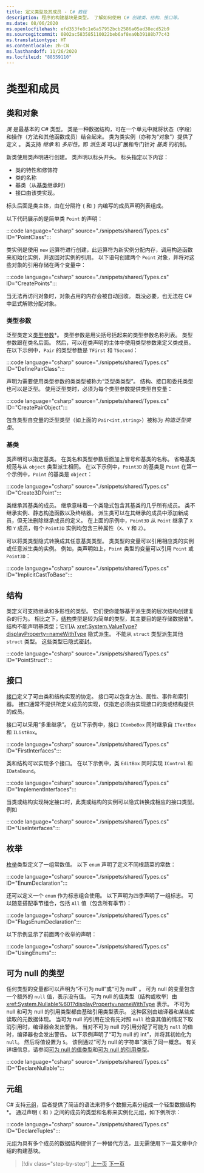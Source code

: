 ```yaml
---
title: 定义类型及其成员 - C# 教程
description: 程序的构建基块是类型。 了解如何使用 C# 创建类、结构、接口等。
ms.date: 08/06/2020
ms.openlocfilehash: efd353fe8c1e6a57952bcb2586a05ad38ecd52b9
ms.sourcegitcommit: 0802ac583585110022beb6af8ea0b39188b77c43
ms.translationtype: HT
ms.contentlocale: zh-CN
ms.lasthandoff: 11/26/2020
ms.locfileid: "88559110"
---
```

# <a name="types-and-members"></a>类型和成员

## <a name="classes-and-objects"></a>类和对象

*类* 是最基本的 C# 类型。 类是一种数据结构，可在一个单元中就将状态（字段）和操作（方法和其他函数成员）结合起来。 类为类实例（亦称为“对象”）提供了定义 。 类支持 *继承* 和 *多形性*，即 *派生类* 可以扩展和专门针对 *基类* 的机制。

新类使用类声明进行创建。 类声明以标头开头。 标头指定以下内容：

- 类的特性和修饰符
- 类的名称
- 基类（从[基类](#base-classes)继承时）
- 接口由该类实现。

标头后面是类主体，由在分隔符 `{` 和 `}` 内编写的成员声明列表组成。

以下代码展示的是简单类 `Point` 的声明：

:::code language="csharp" source="./snippets/shared/Types.cs" ID="PointClass":::

类实例是使用 `new` 运算符进行创建，此运算符为新实例分配内存，调用构造函数来初始化实例，并返回对实例的引用。 以下语句创建两个 `Point` 对象，并将对这些对象的引用存储在两个变量中：

:::code language="csharp" source="./snippets/shared/Types.cs" ID="CreatePoints":::

当无法再访问对象时，对象占用的内存会被自动回收。 既没必要，也无法在 C# 中显式解除分配对象。

### <a name="type-parameters"></a>类型参数

泛型类定义[类型参数](../programming-guide/generics/index.md)*。 类型参数是用尖括号括起来的类型参数名称列表。 类型参数跟在类名后面。 然后，可以在类声明的主体中使用类型参数来定义类成员。 在以下示例中，`Pair` 的类型参数是 `TFirst` 和 `TSecond`：

:::code language="csharp" source="./snippets/shared/Types.cs" ID="DefinePairClass":::

声明为需要使用类型参数的类类型被称为“泛型类类型”。 结构、接口和委托类型也可以是泛型。
使用泛型类时，必须为每个类型参数提供类型自变量：

:::code language="csharp" source="./snippets/shared/Types.cs" ID="CreatePairObject":::

包含类型自变量的泛型类型（如上面的 `Pair<int,string>`）被称为 *构造泛型类型*。

### <a name="base-classes"></a>基类

类声明可以指定基类。 在类名和类型参数后面加上冒号和基类的名称。 省略基类规范与从 `object` 类型派生相同。 在以下示例中，`Point3D` 的基类是 `Point` 在第一个示例中，`Point` 的基类是 `object`：

:::code language="csharp" source="./snippets/shared/Types.cs" ID="Create3DPoint":::

类继承其基类的成员。 继承意味着一个类隐式包含其基类的几乎所有成员。 类不继承实例、静态构造函数以及终结器。 派生类可以在其继承的成员中添加新成员，但无法删除继承成员的定义。 在上面的示例中，`Point3D` 从 `Point` 继承了 `X` 和 `Y` 成员，每个 `Point3D` 实例均包含三种属性（`X`、`Y` 和 `Z`）。

可以将类类型隐式转换成其任意基类类型。 类类型的变量可以引用相应类的实例或任意派生类的实例。 例如，类声明如上，`Point` 类型的变量可以引用 `Point` 或 `Point3D`：

:::code language="csharp" source="./snippets/shared/Types.cs" ID="ImplicitCastToBase":::

## <a name="structs"></a>结构

类定义可支持继承和多形性的类型。 它们使你能够基于派生类的层次结构创建复杂的行为。 相比之下，[结构](../language-reference/builtin-types/struct.md)类型是较为简单的类型，其主要目的是存储数据值*。 结构不能声明基类型；它们从 <xref:System.ValueType?displayProperty=nameWithType> 隐式派生。 不能从 `struct` 类型派生其他 `struct` 类型。 这些类型已隐式密封。

:::code language="csharp" source="./snippets/shared/Types.cs" ID="PointStruct":::

## <a name="interfaces"></a>接口

[接口](../programming-guide/interfaces/index.md)定义了可由类和结构实现的协定。 接口可以包含方法、属性、事件和索引器。 接口通常不提供所定义成员的实现，仅指定必须由实现接口的类或结构提供的成员。

接口可以采用“多重继承”。 在以下示例中，接口 `IComboBox` 同时继承自 `ITextBox` 和 `IListBox`。

:::code language="csharp" source="./snippets/shared/Types.cs" ID="FirstInterfaces":::

类和结构可以实现多个接口。 在以下示例中，类 `EditBox` 同时实现 `IControl` 和 `IDataBound`。

:::code language="csharp" source="./snippets/shared/Types.cs" ID="ImplementInterfaces":::

当类或结构实现特定接口时，此类或结构的实例可以隐式转换成相应的接口类型。 例如

:::code language="csharp" source="./snippets/shared/Types.cs" ID="UseInterfaces":::

## <a name="enums"></a>枚举

[枚举](../language-reference/builtin-types/enum.md)类型定义了一组常数值。 以下 `enum` 声明了定义不同根蔬菜的常数：

:::code language="csharp" source="./snippets/shared/Types.cs" ID="EnumDeclaration":::

还可以定义一个 `enum` 作为标志组合使用。 以下声明为四季声明了一组标志。 可以随意搭配季节组合，包括 `All` 值（包含所有季节）：

:::code language="csharp" source="./snippets/shared/Types.cs" ID="FlagsEnumDeclaration":::

以下示例显示了前面两个枚举的声明：

:::code language="csharp" source="./snippets/shared/Types.cs" ID="UsingEnums":::

## <a name="nullable-types"></a>可为 null 的类型

任何类型的变量都可以声明为“不可为 null”或“可为 null” 。 可为 null 的变量包含一个额外的 `null` 值，表示没有值。 可为 null 的值类型（结构或枚举）由 <xref:System.Nullable%601?displayProperty=nameWithType> 表示。 不可为 null 和可为 null 的引用类型都由基础引用类型表示。 这种区别由编译器和某些库读取的元数据体现。 当可为 null 的引用在没有先对照 `null` 检查其值的情况下取消引用时，编译器会发出警告。 当对不可为 null 的引用分配了可能为 `null` 的值时，编译器也会发出警告。 以下示例声明了“可为 null 的 int”，并将其初始化为 `null`。 然后将值设置为 `5`。 该例通过“可为 null 的字符串”演示了同一概念。 有关详细信息，请参阅[可为 null 的值类型](../language-reference/builtin-types/nullable-value-types.md)和[可为 null 的引用类型](../nullable-references.md)。

:::code language="csharp" source="./snippets/shared/Types.cs" ID="DeclareNullable":::

## <a name="tuples"></a>元组

C# 支持[元组](../language-reference/builtin-types/value-tuples.md)，后者提供了简洁的语法来将多个数据元素分组成一个轻型数据结构*。 通过声明 `(` 和 `)` 之间的成员的类型和名称来实例化元组，如下例所示：

:::code language="csharp" source="./snippets/shared/Types.cs" ID="DeclareTuples":::

元组为具有多个成员的数据结构提供了一种替代方法，且无需使用下一篇文章中介绍的构建基块。

>[!div class="step-by-step"]
>[上一页](index.md)
>[下一页](program-building-blocks.md)
